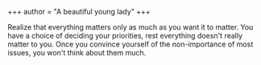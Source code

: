 +++
author = "A beautiful young lady"
+++

Realize that everything matters only as much as you want it to matter. You have a choice of deciding your priorities, rest everything doesn't really matter to you. Once you convince yourself of the non-importance of most issues, you won't think about them much.
